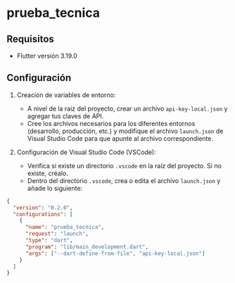 # prueba_tecnica

## Requisitos

- Flutter versión 3.19.0

## Configuración

1. Creación de variables de entorno:

   - A nivel de la raíz del proyecto, crear un archivo `api-key-local.json` y agregar tus claves de API.
   - Cree los archivos necesarios para los diferentes entornos (desarrollo, producción, etc.) y modifique el archivo `launch.json` de Visual Studio Code para que apunte al archivo correspondiente.

2. Configuración de Visual Studio Code (VSCode):
   - Verifica si existe un directorio `.vscode` en la raíz del proyecto. Si no existe, créalo.
   - Dentro del directorio `.vscode`, crea o edita el archivo `launch.json` y añade lo siguiente:

```json
{
  "version": "0.2.0",
  "configurations": [
    {
      "name": "prueba_tecnica",
      "request": "launch",
      "type": "dart",
      "program": "lib/main_development.dart",
      "args": ["--dart-define-from-file", "api-key-local.json"]
    }
  ]
}
```

